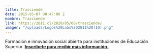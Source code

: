 ```yaml
---
title: Trasciende
date: 2015-05-07 00:47:00 Z
nombre: Trasciende
link: https://2811.cl/2020/05/08/trasciende/
imagen: "/uploads/Logos%20Labs%202811%20(10).png"
---
```


Formación e innovación social abierta para instituciones de Educación Superior.  **[Inscríbete para recibir más información. ](https://docs.google.com/forms/d/1qNSNJJ1qEG0vxBpj-lH85Fk4UPS3ceqApCt3vYw6y9M/viewform?edit_requested=true)**